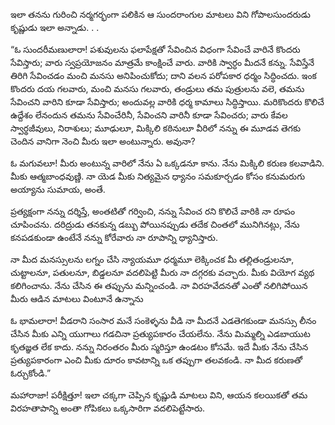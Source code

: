 ﻿ఇలా తనను గురించి నర్మగర్భంగా పలికిన ఆ సుందరాంగుల మాటలు విని గోపాలసుందరుడు కృష్ణుడు ఇలా అన్నాడు. . . 

“ఓ సుందరీమణులారా! పశువులను ఫలాపేక్షతో సేవించిన విధంగా సేవించే వారినే కొందరు సేవిస్తారు; వారు స్వప్రయోజనం మాత్రమే కాంక్షించే వారు. వారికి స్వార్ధం మీదనే కన్ను. సేవిస్తేనే తిరిగి సేవించడం మంచి మనసు అనిపించుకోదు; దాని వలన పరోపకార ధర్మం సిద్ధించదు. ఇంక కొందరు దయ గలవారు, మంచి మనసు గలవారు, తండ్రులు తమ పుత్రులను వలె, తమను సేవించని వారిని కూడా సేవిస్తారు; అందువల్ల వారికి ధర్మ కామాలు సిద్ధిస్తాయి. మరికొందరు కొలిచే ఉద్దేశం లేనందున తమను సేవించేరినీ, సేవించని వారినీ కూడా సేవించరు; వారు కేవల స్వార్థజీవులు, నిరాశులు; మూఢులూ, మిక్కిలి కఠినులూ వీరిలో నన్ను ఈ మూడవ తెగకు చెందిన వానిగా నెంచి మీరు ఇలా అంటున్నారు. అవునా? 

ఓ మగువలూ! మీరు అంటున్న వారిలో నేను ఏ ఒక్కడనూ కాను. నేను మిక్కిలి కరుణ కలవాడిని. మీకు ఆత్మబాంధవుణ్ణి. నా యెడ మీకు నిత్యమైన ధ్యానం సమకూర్చడం కోసం కనుమరుగు అయ్యాను సుమాయ, అంతే. 

ప్రత్యక్షంగా నన్ను దర్శిస్తే, అంతటితో గర్వించి, నన్ను సేవించ రని కొలిచే వారికి నా రూపం చూపించను. దరిద్రుడు తనకున్న డబ్బు పోయినప్పుడు తదేక చింతలో మునిగినట్లు, నేను కనపడకుండా ఉంటేనే నన్ను కోరేవారు నా రూపాన్ని ధ్యానిస్తారు. 

నా మీద మనస్సులను లగ్నం చేసి న్యాయమూ ధర్మమూ లెక్కించక మీ తల్లితండ్రులనూ, చుట్టాలనూ, పతులనూ, బిడ్డలనూ వదలిపెట్టి మీరు నా దగ్గరకు వచ్చారు. మీకు వియోగ వ్యథ కలిగించాను. నేను చేసిన ఈ తప్పును మన్నించండి. నా విరహవేదనతో ఎంతో నలిగిపోయిన మీరు ఆడిన మాటలు వింటూనే ఉన్నాను 

ఓ భామలారా! వీడరాని సంసార మనే సంకెళ్ళను వీడి నా మీదనే ఎడతెగకుండా మనస్సు లీనం చేసిన మీకు ఎన్ని యుగాలు గడచినా ప్రత్యుపకారం చేయలేను. నేను మిమ్మల్ని ఎడబాయుట కృతజ్ఞత లేక కాదు. నన్ను నిరంతరం మీరు స్మరిస్తూ ఉండటం కోసమే. ఇదే మీకు నేను చేసిన ప్రత్యుపకారంగా ఎంచి మీకు దూరం కావటాన్ని ఒక తప్పుగా తలవకండి. నా మీద కరుణతో ఓర్చుకోండి.” 

మహారాజా! పరీక్షిత్తూ! ఇలా చక్కగా చెప్పిన కృష్ణుడి మాటలు విని, ఆయన కలయికతో తమ విరహతాపాన్ని అంతా గోపికలు ఒక్కసారిగా వదలిపెట్టేసారు. 

